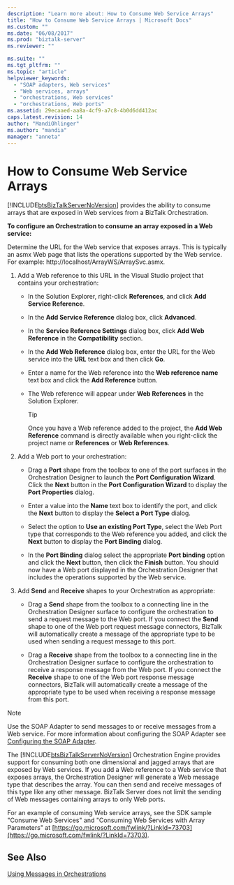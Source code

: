 ```yaml
---
description: "Learn more about: How to Consume Web Service Arrays"
title: "How to Consume Web Service Arrays | Microsoft Docs"
ms.custom: ""
ms.date: "06/08/2017"
ms.prod: "biztalk-server"
ms.reviewer: ""

ms.suite: ""
ms.tgt_pltfrm: ""
ms.topic: "article"
helpviewer_keywords:
  - "SOAP adapters, Web services"
  - "Web services, arrays"
  - "orchestrations, Web services"
  - "orchestrations, Web ports"
ms.assetid: 29ecaaed-aa8a-4cf9-a7c8-4b0d6dd412ac
caps.latest.revision: 14
author: "MandiOhlinger"
ms.author: "mandia"
manager: "anneta"
---
```

# How to Consume Web Service Arrays
[!INCLUDE[btsBizTalkServerNoVersion](../includes/btsbiztalkservernoversion-md.md)] provides the ability to consume arrays that are exposed in Web services from a BizTalk Orchestration.

 **To configure an Orchestration to consume an array exposed in a Web service:**

 Determine the URL for the Web service that exposes arrays. This is typically an asmx Web page that lists the operations supported by the Web service. For example: http://localhost/ArrayWS/ArraySvc.asmx.

1.  Add a Web reference to this URL in the Visual Studio project that contains your orchestration:

    -   In the Solution Explorer, right-click **References**, and click **Add Service Reference**.

    -   In the **Add Service Reference** dialog box, click **Advanced**.

    -   In the **Service Reference Settings** dialog box, click **Add Web Reference** in the **Compatibility** section.

    -   In the **Add Web Reference** dialog box, enter the URL for the Web service into the **URL** text box and then click **Go**.

    -   Enter a name for the Web reference into the **Web reference name** text box and click the **Add Reference** button.

    -   The Web reference will appear under **Web References** in the Solution Explorer.

        > [!TIP]
        >  Once you have a Web reference added to the project, the **Add Web Reference** command is directly available when you right-click the project name or **References** or **Web References**.

2.  Add a Web port to your orchestration:

    -   Drag a **Port** shape from the toolbox to one of the port surfaces in the Orchestration Designer to launch the **Port Configuration Wizard**. Click the **Next** button in the **Port Configuration Wizard** to display the **Port Properties** dialog.

    -   Enter a value into the **Name** text box to identify the port, and click the **Next** button to display the **Select a Port Type** dialog.

    -   Select the option to **Use an existing Port Type**, select the Web Port type that corresponds to the Web reference you added, and click the **Next** button to display the **Port Binding** dialog.

    -   In the **Port Binding** dialog select the appropriate **Port binding** option and click the **Next** button, then click the **Finish** button. You should now have a Web port displayed in the Orchestration Designer that includes the operations supported by the Web service.

3.  Add **Send** and **Receive** shapes to your Orchestration as appropriate:

    -   Drag a **Send** shape from the toolbox to a connecting line in the Orchestration Designer surface to configure the orchestration to send a request message to the Web port. If you connect the **Send** shape to one of the Web port request message connectors, BizTalk will automatically create a message of the appropriate type to be used when sending a request message to this port.

    -   Drag a **Receive** shape from the toolbox to a connecting line in the Orchestration Designer surface to configure the orchestration to receive a response message from the Web port. If you connect the **Receive** shape to one of the Web port response message connectors, BizTalk will automatically create a message of the appropriate type to be used when receiving a response message from this port.

> [!NOTE]
>  Use the SOAP Adapter to send messages to or receive messages from a Web service. For more information about configuring the SOAP Adapter see [Configuring the SOAP Adapter](../core/configuring-the-soap-adapter.md).

 The [!INCLUDE[btsBizTalkServerNoVersion](../includes/btsbiztalkservernoversion-md.md)] Orchestration Engine provides support for consuming both one dimensional and jagged arrays that are exposed by Web services. If you add a Web reference to a Web service that exposes arrays, the Orchestration Designer will generate a Web message type that describes the array. You can then send and receive messages of this type like any other message. BizTalk Server does not limit the sending of Web messages containing arrays to only Web ports.

 For an example of consuming Web service arrays, see the SDK sample "Consume Web Services" and "Consuming Web Services with Array Parameters" at [https://go.microsoft.com/fwlink/?LinkId=73703](https://go.microsoft.com/fwlink/?LinkId=73703).

## See Also
 [Using Messages in Orchestrations](../core/using-messages-in-orchestrations.md)
